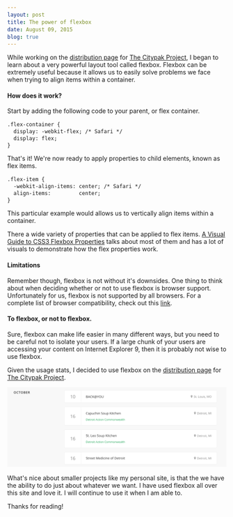 ```yaml
---
layout: post
title: The power of flexbox
date: August 09, 2015
blog: true
---
```


While working on the [distribution page](http://citypak.org/distributions) for [The Citypak Project](http://citypak.org), I began to learn about a very powerful layout tool called flexbox. Flexbox can be extremely useful because it allows us to easily solve problems we face when trying to align items within a container.

#### How does it work?
Start by adding the following code to your parent, or flex container.

```
.flex-container {
  display: -webkit-flex; /* Safari */
  display: flex;
}
```

That's it! We're now ready to apply properties to child elements, known as flex items.

```
.flex-item {
  -webkit-align-items: center; /* Safari */
  align-items:         center;
}
```

This particular example would allows us to vertically align items within a container.

There a wide variety of properties that can be applied to flex items. [A Visual Guide to CSS3 Flexbox Properties](https://scotch.io/tutorials/a-visual-guide-to-css3-flexbox-properties) talks about most of them and has a lot of visuals to demonstrate how the flex properties work.

#### Limitations
Remember though, flexbox is not without it's downsides. One thing to think about when deciding whether or not to use flexbox is browser support. Unfortunately for us, flexbox is not supported by all browsers. For a complete list of browser compatibility, check out this [link](http://caniuse.com/#search=flexbox).

#### To flexbox, or not to flexbox.
Sure, flexbox can make life easier in many different ways, but you need to be careful not to isolate your users. If a large chunk of your users are accessing your content on Internet Explorer 9, then it is probably not wise to use flexbox.

Given the usage stats, I decided to use flexbox on the [distribution page](http://citypak.org/distributions) for [The Citypak Project](http://citypak.org).

![The Citypak Project](/assets/images/blog/flexbox/flexbox-screen1.png)

What's nice about smaller projects like my personal site, is that the we have the ability to do just about whatever we want. I have used flexbox all over this site and love it. I will continue to use it when I am able to.

Thanks for reading!
